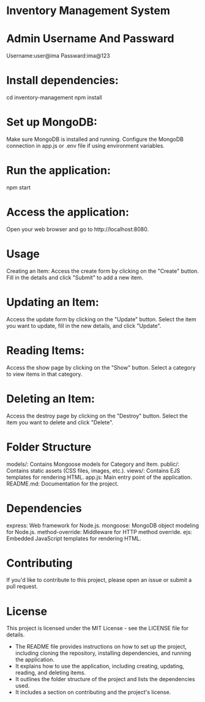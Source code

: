 # Inventory Management System

# Admin Username And Passward
Username:user@ima
Passward:ima@123

# Install dependencies:
cd inventory-management
npm install

# Set up MongoDB:
Make sure MongoDB is installed and running.
Configure the MongoDB connection in app.js or .env file if using environment variables.
# Run the application:
npm start

# Access the application:
Open your web browser and go to http://localhost:8080.

# Usage
Creating an Item:
Access the create form by clicking on the "Create" button.
Fill in the details and click "Submit" to add a new item.

# Updating an Item:
Access the update form by clicking on the "Update" button.
Select the item you want to update, fill in the new details, and click "Update".

# Reading Items:
Access the show page by clicking on the "Show" button.
Select a category to view items in that category.

# Deleting an Item:
Access the destroy page by clicking on the "Destroy" button.
Select the item you want to delete and click "Delete".

# Folder Structure
models/: Contains Mongoose models for Category and Item.
public/: Contains static assets (CSS files, images, etc.).
views/: Contains EJS templates for rendering HTML.
app.js: Main entry point of the application.
README.md: Documentation for the project.

# Dependencies
express: Web framework for Node.js.
mongoose: MongoDB object modeling for Node.js.
method-override: Middleware for HTTP method override.
ejs: Embedded JavaScript templates for rendering HTML.

# Contributing
If you'd like to contribute to this project, please open an issue or submit a pull request.

# License
This project is licensed under the MIT License - see the LICENSE file for details.

- The README file provides instructions on how to set up the project, including cloning the repository, installing dependencies, and running the application.
- It explains how to use the application, including creating, updating, reading, and deleting items.
- It outlines the folder structure of the project and lists the dependencies used.
- It includes a section on contributing and the project's license.